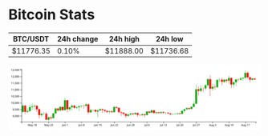 # Bitcoin Stats

BTC/USDT|24h change|24h high|24h low|
|---|---|---|---|
|$11776.35|0.10%|$11888.00|$11736.68|

<img src="./chart.svg">
